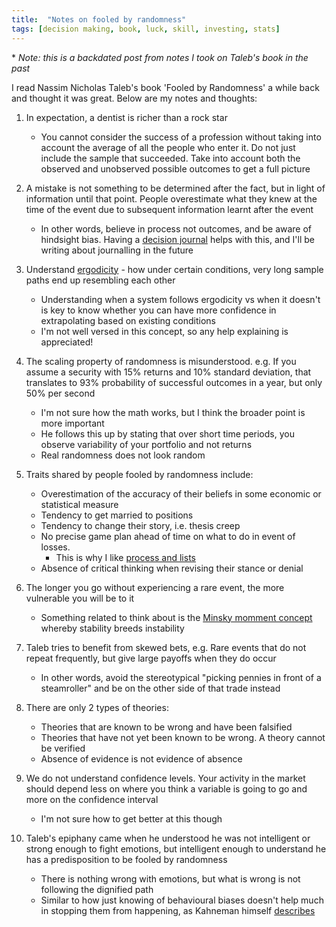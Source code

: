 ```yaml
---
title:  "Notes on fooled by randomness"
tags: [decision making, book, luck, skill, investing, stats]
---
```


\* *Note: this is a backdated post from notes I took on Taleb's book in the past*

I read Nassim Nicholas Taleb's book 'Fooled by Randomness' a while back and thought it was great. Below are my notes and thoughts:

1. In expectation, a dentist is richer than a rock star
   * You cannot consider the success of a profession without taking into account the average of all the people who enter it. Do not just include the sample that succeeded. Take into account both the observed and unobserved possible outcomes to get a full picture

2. A mistake is not something to be determined after the fact, but in light of information until that point. People overestimate what they knew at the time of the event due to subsequent information learnt after the event
   * In other words, believe in process not outcomes, and be aware of hindsight bias. Having a [decision journal](https://fs.blog/2014/02/decision-journal/ "decision journal") helps with this, and I'll be writing about journalling in the future

3. Understand [ergodicity](https://medium.com/incerto/the-logic-of-risk-taking-107bf41029d3 "taleb on ergodicity") - how under certain conditions, very long sample paths end up resembling each other
   * Understanding when a system follows ergodicity vs when it doesn't is key to know whether you can have more confidence in extrapolating based on existing conditions
   * I'm not well versed in this concept, so any help explaining is appreciated!

4. The scaling property of randomness is misunderstood. e.g. If you assume a security with 15% returns and 10% standard deviation, that translates to 93% probability of successful outcomes in a year, but only 50% per second
   * I'm not sure how the math works, but I think the broader point is more important
   * He follows this up by stating that over short time periods, you observe variability of your portfolio and not returns
   * Real randomness does not look random

5. Traits shared by people fooled by randomness include:
   * Overestimation of the accuracy of their beliefs in some economic or statistical measure 
   * Tendency to get married to positions
   * Tendency to change their story, i.e. thesis creep
   * No precise game plan ahead of time on what to do in event of losses.
     * This is why I like [process and lists](https://www.leonlinsx.com/about-me/ "About Me")
   * Absence of critical thinking when revising their stance or denial

6. The longer you go without experiencing a rare event, the more vulnerable you will be to it
   * Something related to think about is the [Minsky momment concept](https://en.wikipedia.org/wiki/Minsky_moment "Minsky") whereby stability breeds instability

7. Taleb tries to benefit from skewed bets, e.g. Rare events that do not repeat frequently, but give large payoffs when they do occur
   * In other words, avoid the stereotypical "picking pennies in front of a steamroller" and be on the other side of that trade instead

8. There are only 2 types of theories:
   * Theories that are known to be wrong and have been falsified
   * Theories that have not yet been known to be wrong. A theory cannot be verified
   * Absence of evidence is not evidence of absence
   
9. We do not understand confidence levels. Your activity in the market should depend less on where you think a variable is going to go and more on the confidence interval
   * I'm not sure how to get better at this though

10. Taleb's epiphany came when he understood he was not intelligent or strong enough to fight emotions, but intelligent enough to understand he has a predisposition to be fooled by randomness
    * There is nothing wrong with emotions, but what is wrong is not following the dignified path
    * Similar to how just knowing of behavioural biases doesn't help much in stopping them from happening, as Kahneman himself [describes](https://blogs.cfainstitute.org/investor/2012/05/14/daniel-kahneman-psychology-for-behavioral-finance/ "Knowing the errors is not the recipe") 
